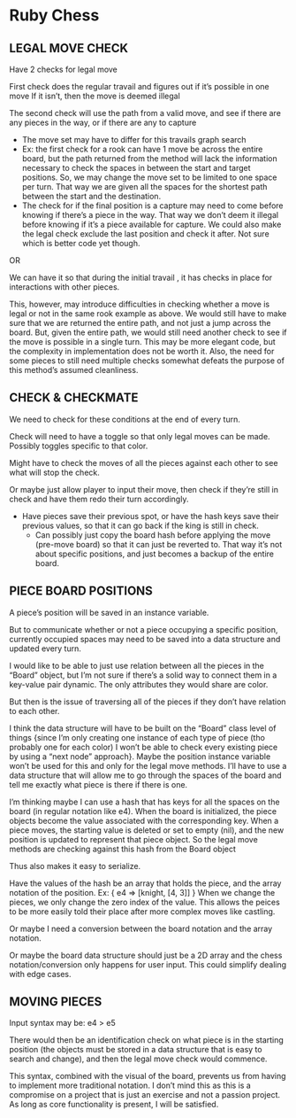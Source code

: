 # Ruby Chess

## LEGAL MOVE CHECK

Have 2 checks for legal move

First check does the regular travail and figures out if it’s possible in one move
If it isn’t, then the move is deemed illegal

The second check will use the path from a valid move, and see if there are any 
pieces in the way, or if there are any to capture
- The move set may have to differ for this travails graph search
- Ex: the first check for a rook can have 1 move be across the entire board,
but the path returned from the method will lack the information necessary to check
the spaces in between the start and target positions. So, we may change the move
set to be limited to one space per turn. That way we are given all the spaces for
the shortest path between the start and the destination.
- The check for if the final position is a capture may need to come before knowing
if there’s a piece in the way. That way we don’t deem it illegal before knowing if
it’s a piece available for capture. We could also make the legal check exclude the
last position and check it after. Not sure which is better code yet though.


OR

We can have it so that during the initial travail , it has checks in place for
interactions with other pieces.

This, however, may introduce difficulties in checking whether a move is legal
or not in the same rook example as above. We would still have to make sure that
we are returned the entire path, and not just a jump across the board. But, given
the entire path, we would still need another check to see if the move is possible
in a single turn. This may be more elegant code, but the complexity in implementation
does not be worth it. Also, the need for some pieces to still need multiple checks
somewhat defeats the purpose of this method’s assumed cleanliness.

## CHECK & CHECKMATE

We need to check for these conditions at the end of every turn.

Check will need to have a toggle so that only legal moves can be made.
Possibly toggles specific to that color.

Might have to check the moves of all the pieces against each other to see what
will stop the check.

Or maybe just allow player to input their move, then check if they’re still in
check and have them redo their turn accordingly.
- Have pieces save their previous spot, or have the hash keys save their previous
values, so that it can go back if the king is still in check.
    - Can possibly just copy the board hash before applying the move (pre-move board)
    so that it can just be reverted to. That way it’s not about specific positions,
    and just becomes a backup of the entire board.

## PIECE BOARD POSITIONS

A piece’s position will be saved in an instance variable.

But to communicate whether or not a piece occupying a specific position,
currently occupied spaces may need to be saved into a data structure and updated every turn.

I would like to be able to just use relation between all the pieces in the “Board” object,
but I’m not sure if there’s a solid way to connect them in a key-value pair dynamic.
The only attributes they would share are color.

But then is the issue of traversing all of the pieces if they don’t have relation to each other.

I think the data structure will have to be built on the “Board” class level of things
{since I’m only creating one instance of each type of piece (tho probably one for each color)
I won’t be able to check every existing piece by using a “next node” approach}.
Maybe the position instance variable won’t be used for this and only for the legal move methods.
I’ll have to use a data structure that will allow me to go through the spaces of the board and
tell me exactly what piece is there if there is one.

I’m thinking maybe I can use a hash that has keys for all the spaces on the board
(in regular notation like e4). When the board is initialized, the piece objects become
the value associated with the corresponding key. When a piece moves, the starting value
is deleted or set to empty (nil), and the new position is updated to represent that piece object.
So the legal move methods are checking against this hash from the Board object

Thus also makes it easy to serialize.

Have the values of the hash be an array that holds the piece, and the array notation of the position.
Ex: { e4 => [knight, [4, 3]] }
When we change the pieces, we only change the zero index of the value. This allows the peices to be
more easily told their place after more complex moves like castling.

Or maybe I need a conversion between the board notation and the array notation.

Or maybe the board data structure should just be a 2D array and the chess notation/conversion only
happens for user input. This could simplify dealing with edge cases.

## MOVING PIECES

Input syntax may be:
e4 > e5

There would then be an identification check on what piece is in the starting position
(the objects must be stored in a data structure that is easy to search and change),
and then the legal move check would commence.

This syntax, combined with the visual of the board, prevents us from having to
implement more traditional notation. I don’t mind this as this is a compromise
on a project that is just an exercise and not a passion project. As long as core
functionality is present, I will be satisfied.
